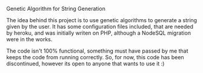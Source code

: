 Genetic Algorithm for String Generation

The idea behind this project is to use genetic algorithms to generate a string given by the user. It has some configuration files included, that are needed by heroku, and was initially writen on PHP, although a NodeSQL migration were in the works.

The code isn't 100% functional, something must have passed by me that keeps the code from running correctly. So, for now, this code has been discontinued, however its open to anyone that wants to use it :)